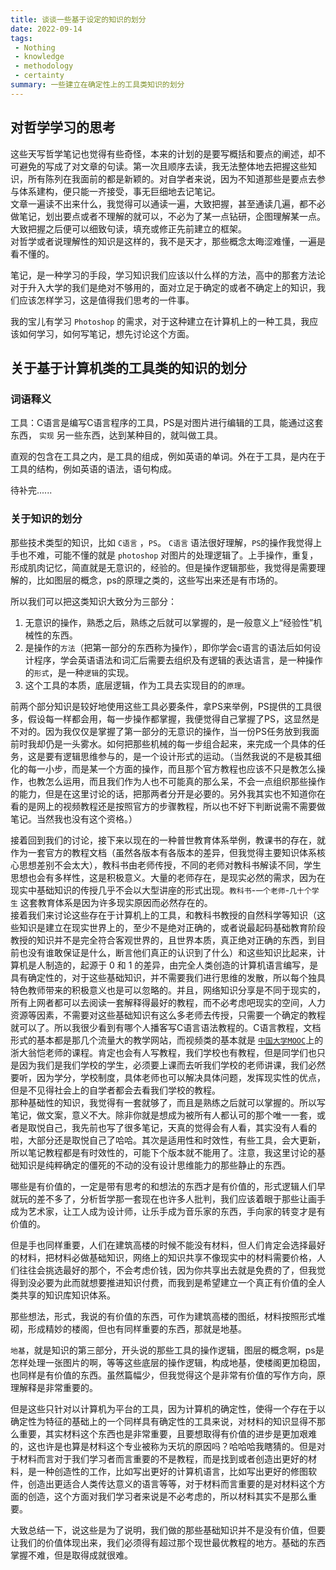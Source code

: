 ```yaml
---
title: 谈谈一些基于设定的知识的划分
date: 2022-09-14
tags:
 - Nothing
 - knowledge
 - methodology
 - certainty
summary: 一些建立在确定性上的工具类知识的划分
--- 
```

## 对哲学学习的思考
   
这些天写哲学笔记也觉得有些奇怪，本来的计划的是要写概括和要点的阐述，却不可避免的写成了对文章的句读。第一次且顺序去读，我无法整体地去把握这些知识，所有陈列在我面前的都是新颖的。对自学者来说，因为不知道那些是要点去参与体系建构，便只能一齐接受，事无巨细地去记笔记。    
文章一遍读不出来什么，我觉得可以通读一遍，大致把握，甚至通读几遍，都不必做笔记，划出要点或者不理解的就可以，不必为了某一点钻研，企图理解某一点。大致把握之后便可以细致句读，填充或修正先前建立的框架。  
对哲学或者说理解性的知识是这样的，我不是天才，那些概念太晦涩难懂，一遍是看不懂的。

笔记，是一种学习的手段，学习知识我们应该以什么样的方法，高中的那套方法论对于升入大学的我们是绝对不够用的，面对立足于确定的或者不确定上的知识，我们应该怎样学习，这是值得我们思考的一件事。

我的宝儿有学习 `Photoshop` 的需求，对于这种建立在计算机上的一种工具，我应该如何学习，如何写笔记，想先讨论这个方面。

## 关于基于计算机类的工具类的知识的划分

### 词语释义

工具：C语言是编写C语言程序的工具，PS是对图片进行编辑的工具，能通过这套东西， `实现` 另一些东西，达到某种目的，就叫做工具。

直观的包含在工具之内，是工具的组成，例如英语的单词。外在于工具，是内在于工具的结构，例如英语的语法，语句构成。

待补完......

### 关于知识的划分



那些技术类型的知识，比如 `C语言` ，`PS`。 `C语言` 语法很好理解，`PS`的操作我觉得上手也不难，可能不懂的就是 `photoshop` 对图片的处理逻辑了。上手操作，重复，形成肌肉记忆，简直就是无意识的，经验的。但是操作逻辑那些，我觉得是需要理解的，比如图层的概念，ps的原理之类的，这些写出来还是有市场的。

所以我们可以把这类知识大致分为三部分：
1. 无意识的操作，熟悉之后，熟练之后就可以掌握的，是一般意义上“经验性”机械性的东西。
2. 是操作的`方法`（把第一部分的东西称为操作），即你学会c语言的语法后如何设计程序，学会英语语法和词汇后需要去组织及有逻辑的表达语言，是一种操作的`形式`，是一种`逻辑`的实现。
3. 这个工具的本质，底层逻辑，作为工具去实现目的的`原理`。


前两个部分知识是较好地使用这些工具必要条件，拿PS来举例，PS提供的工具很多，假设每一样都会用，每一步操作都掌握，我便觉得自己掌握了PS，这显然是不对的。因为我仅仅是掌握了第一部分的无意识的操作，当一份PS任务放到我面前时我却仍是一头雾水。如何把那些机械的每一步组合起来，来完成一个具体的任务，这是要有逻辑思维参与的，是一个设计形式的运动。（当然我说的不是极其细化的每一小步，而是某一个方面的操作，而且那个官方教程也应该不只是教怎么操作，也教怎么运用，而且我们作为人也不可能真的那么呆，不会一点组织那些操作的能力，但是在这里讨论的话，把那两者分开是必要的。另外我其实也不知道你在看的是网上的视频教程还是按照官方的步骤教程，所以也不好下判断说需不需要做笔记。当然我也没有这个资格。）

接着回到我们的讨论，接下来以现在的一种普世教育体系举例，教课书的存在，就作为一套官方的教程文档（虽然各版本有各版本的差异，但我觉得主要知识体系核心思想差别不会太大），教科书由老师传授，不同的老师对教科书解读不同，学生思想也会有多样性，这是积极意义。大量的老师存在，是现实必然的需求，因为在现实中基础知识的传授几乎不会以大型讲座的形式出现。`教科书`-`一个老师`-`几十个学生` 这套教育体系是因为许多现实原因而必然存在的。  
接着我们来讨论这些存在于计算机上的工具，和教科书教授的自然科学等知识（这些知识是建立在现实世界上的，至少不是绝对正确的，或者说最起码基础教育阶段教授的知识并不是完全符合客观世界的，且世界本质，真正绝对正确的东西，到目前也没有谁敢保证是什么，断言他们真正的认识到了什么）和这些知识比起来，计算机是人制造的，起源于 0 和 1 的差异，由完全人类创造的计算机语言编写，是具有确定性的，对于这些基础知识，并不需要我们进行思维的发散，所以每个独具特色教师带来的积极意义也是可以忽略的。并且，网络知识分享是不同于现实的，所有上网者都可以去阅读一套解释得最好的教程，而不必考虑吧现实的空间，人力资源等因素，不需要对这些基础知识有这么多老师去传授，只需要一个确定的教程就可以了。所以我很少看到有哪个人播客写C语言语法教程的。C语言教程，文档形式的基本都是那几个流量大的教学网站，而视频类的基本就是 [`中国大学MOOC`](https://www.icourse163.org/course/ZJU-9001)上的浙大翁恺老师的课程。肯定也会有人写教程，我们学校也有教程，但是同学们也只是因为我们是我们学校的学生，必须要上课而去听我们学校的老师讲课，我们必然要听，因为学分，学校制度，具体老师也可以解决具体问题，发挥现实性的优点，但是不见得社会上的自学者都会去看我们学校的教程。   
那种基础性的知识，我觉得有一套就够了，而且是熟练之后就可以掌握的。所以写笔记，做文案，意义不大。除非你就是想成为被所有人都认可的那个唯一一套，或者是取悦自己，我先前也写了很多笔记，天真的觉得会有人看，其实没有人看的啦，大部分还是取悦自己了哈哈。其次是适用性和时效性，有些工具，会大更新，所以笔记教程都是有时效性的，可能下个版本就不能用了。注意，我这里讨论的基础知识是纯粹确定的僵死的不动的没有设计思维能力的那些静止的东西。

哪些是有价值的，一定是带有思考的和想法的东西才是有价值的，形式逻辑人们早就玩的差不多了，分析哲学那一套现在也许多人批判，我们应该着眼于那些让画手成为艺术家，让工人成为设计师，让乐手成为音乐家的东西，手向家的转变才是有价值的。

但是手也同样重要，人们在建筑高楼的时候不能没有材料，但人们肯定会选择最好的材料，把材料必做基础知识，网络上的知识共享不像现实中的材料需要价格，人们往往会挑选最好的那个，不会考虑价钱，因为你共享出去就是免费的了，但我觉得到没必要为此而就想要推进知识付费，而我到是希望建立一个真正有价值的全人类共享的知识库知识体系。

那些想法，形式，我说的有价值的东西，可作为建筑高楼的图纸，材料按照形式堆砌，形成精妙的楼阁，但也有同样重要的东西，那就是地基。

`地基`，就是知识的第三部分，开头说的那些工具的操作逻辑，图层的概念啊，ps是怎样处理一张图片的啊，等等这些底层的操作逻辑，构成地基，使楼阁更加稳固，也同样是有价值的东西。虽然篇幅少，但我觉得这个是非常有价值的写作方向，原理解释是非常重要的。

但是这些只针对以计算机为平台的工具，因为计算机的确定性，使得一个存在于以确定性为特征的基础上的一个同样具有确定性的工具来说，对材料的知识显得不那么重要，其实材料这个东西也是非常重要，且要想取得有价值的进步是更加艰难的，这也许是也算是材料这个专业被称为天坑的原因吗？哈哈哈我瞎猜的。但是对于材料而言对于我们学习者而言重要的不是教程，而是找到或者创造出更好的材料，是一种创造性的工作，比如写出更好的计算机语言，比如写出更好的修图软件，创造出更适合人类传达意义的语言等等，对于材料而言重要的是对材料这个方面的创造，这个方面对我们学习者来说是不必考虑的，所以材料其实不是那么重要。

大致总结一下，说这些是为了说明，我们做的那些基础知识并不是没有价值，但要让我们的价值体现出来，我们必须得有超过那个现世最优教程的地方。基础的东西掌握不难，但是取得成就很难。

